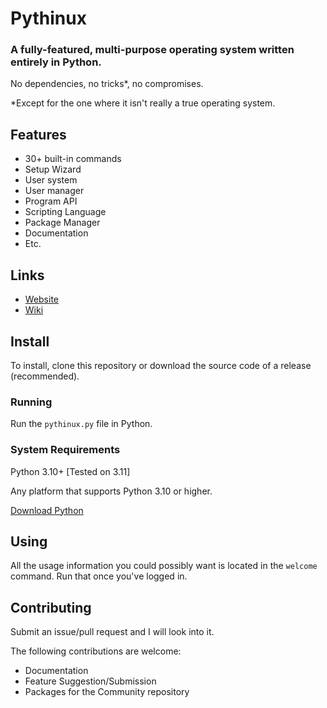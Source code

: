 # Pythinux
### A fully-featured, multi-purpose operating system written entirely in Python.
No dependencies, no tricks*, no compromises. 

*Except for the one where it isn't really a true operating system.
## Features
* 30+ built-in commands
* Setup Wizard
* User system
* User manager
* Program API
* Scripting Language
* Package Manager
* Documentation
* Etc.
## Links
 * [Website](https://pythinux.gordinator.org)
 * [Wiki](https://wiki.pythinux.gordinator.org)

## Install
To install, clone this repository or download the source code of a release (recommended).
### Running
Run the `pythinux.py` file in Python.
### System Requirements
Python 3.10+ [Tested on 3.11]

Any platform that supports Python 3.10 or higher.

[Download Python](https://python.org/)
## Using
All the usage information you could possibly want is located in the `welcome` command. Run that once you've logged in.
## Contributing
Submit an issue/pull request and I will look into it.

The following contributions are welcome:
* Documentation
* Feature Suggestion/Submission
* Packages for the Community repository
